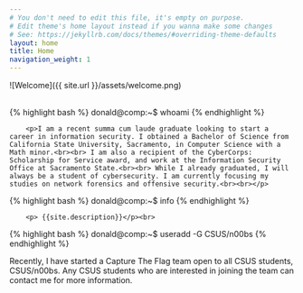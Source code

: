 ```yaml
---
# You don't need to edit this file, it's empty on purpose.
# Edit theme's home layout instead if you wanna make some changes
# See: https://jekyllrb.com/docs/themes/#overriding-theme-defaults
layout: home
title: Home
navigation_weight: 1
---
```


![Welcome]({{ site.url }}/assets/welcome.png)
<div class="container">
	<br>
{% highlight bash %}
donald@comp:~$ whoami
{% endhighlight %}

		<p>I am a recent summa cum laude graduate looking to start a career in information security. I obtained a Bachelor of Science from California State University, Sacramento, in Computer Science with a Math minor.<br><br> I am also a recipient of the CyberCorps: Scholarship for Service award, and work at the Information Security Office at Sacramento State.<br><br> While I already graduated, I will always be a student of cybersecurity. I am currently focusing my studies on network forensics and offensive security.<br><br></p>
{% highlight bash %}
donald@comp:~$ info
{% endhighlight %}

		<p> {{site.description}}</p><br>

{% highlight bash %}
donald@comp:~$ useradd -G CSUS/n00bs
{% endhighlight %}
		<p>Recently, I have started a Capture The Flag team open to all CSUS students, CSUS/n00bs. Any CSUS students who are interested in joining the team can contact me for more information.<br><br></p>
</div>
